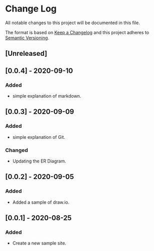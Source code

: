 # Change Log
All notable changes to this project will be documented in this file.

The format is based on [Keep a Changelog](https://keepachangelog.com/ja/1.0.0/)
and this project adheres to [Semantic Versioning](https://semver.org).

## [Unreleased]

## [0.0.4] - 2020-09-10
### Added
- simple explanation of markdown.

## [0.0.3] - 2020-09-09
### Added
- simple explanation of Git.

### Changed
- Updating the ER Diagram.

## [0.0.2] - 2020-09-05
### Added
- Added a sample of draw.io.

## [0.0.1] - 2020-08-25
### Added
- Create a new sample site.
